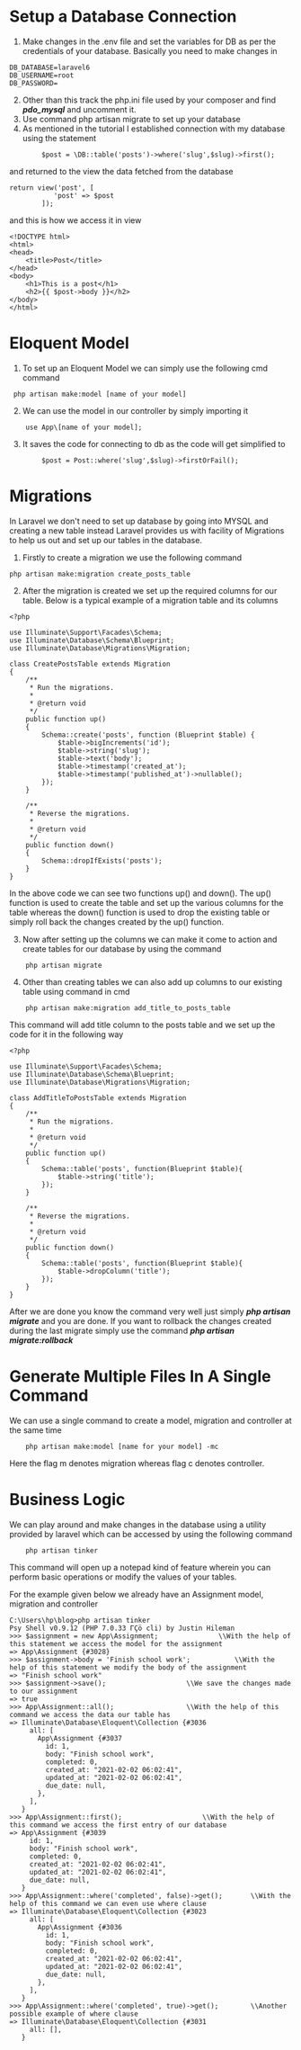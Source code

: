 # Setup a Database Connection

1. Make changes in the .env file and set the variables for DB as per the credentials of your database. Basically you need to make changes in 
```
DB_DATABASE=laravel6
DB_USERNAME=root
DB_PASSWORD=
```
2. Other than this track the php.ini file used by your composer and find ***pdo_mysql*** and uncomment it.
3. Use command php artisan migrate to set up your database
4. As mentioned in the tutorial I established connection with my database using the statement 
```
     	$post = \DB::table('posts')->where('slug',$slug)->first();
```
and returned to the view the data fetched from the database
```
return view('post', [
           'post' => $post 
        ]);
```
and this is how we access it in view
```
<!DOCTYPE html>
<html>
<head>
	<title>Post</title>
</head>
<body>
	<h1>This is a post</h1>
	<h2>{{ $post->body }}</h2>
</body>
</html>
```

# Eloquent Model

1. To set up an Eloquent Model we can simply use the following cmd command
```
 php artisan make:model [name of your model]
```
2. We can use the model in our controller by simply importing it
```
	use App\[name of your model];
```
3. It saves the code for connecting to db as the code will get simplified to
```
     	$post = Post::where('slug',$slug)->firstOrFail();
```

# Migrations

In Laravel we don't need to set up database by going into MYSQL and creating a new table instead Laravel provides us with facility of Migrations to help us out and set up our tables in the database.

1. Firstly to create a migration we use the following command
```
php artisan make:migration create_posts_table
```
2. After the migration is created we set up the required columns for our table. Below is a typical example of a migration table and its columns
```
<?php

use Illuminate\Support\Facades\Schema;
use Illuminate\Database\Schema\Blueprint;
use Illuminate\Database\Migrations\Migration;

class CreatePostsTable extends Migration
{
    /**
     * Run the migrations.
     *
     * @return void
     */
    public function up()
    {
        Schema::create('posts', function (Blueprint $table) {
            $table->bigIncrements('id');
            $table->string('slug');
            $table->text('body');
            $table->timestamp('created_at');
            $table->timestamp('published_at')->nullable();
        });
    }

    /**
     * Reverse the migrations.
     *
     * @return void
     */
    public function down()
    {
        Schema::dropIfExists('posts');
    }
}

```
In the above code we can see two functions up() and down(). The up() function is used to create the table and set up the various columns for the table whereas the down() function is used to drop the existing table or simply roll back the changes created by the up() function.

3. Now after setting up the columns we can make it come to action and create tables for our database by using the command
```
	php artisan migrate
```
4. Other than creating tables we can also add up columns to our existing table using command in cmd
```
	php artisan make:migration add_title_to_posts_table
```
This command will add title column to the posts table and we set up the code for it in the following way
```
<?php

use Illuminate\Support\Facades\Schema;
use Illuminate\Database\Schema\Blueprint;
use Illuminate\Database\Migrations\Migration;

class AddTitleToPostsTable extends Migration
{
    /**
     * Run the migrations.
     *
     * @return void
     */
    public function up()
    {
        Schema::table('posts', function(Blueprint $table){
            $table->string('title');
        }); 
    }

    /**
     * Reverse the migrations.
     *
     * @return void
     */
    public function down()
    {
        Schema::table('posts', function(Blueprint $table){
            $table->dropColumn('title');
        });
    }
}
```
After we are done you know the command very well just simply ***php artisan migrate*** and you are done.
If you want to rollback the changes created during the last migrate simply use the command ***php artisan migrate:rollback***

# Generate Multiple Files In A Single Command

We can use a single command to create a model, migration and controller at the same time

```
	php artisan make:model [name for your model] -mc
```
Here the flag m denotes migration whereas flag c denotes controller.

# Business Logic

We can play around and make changes in the database using a utility provided by laravel which can be accessed by using the following command
```
	php artisan tinker
```
This command will open up a notepad kind of feature wherein you can perform basic operations or modify the values of your tables.

For the example given below we already have an Assignment model, migration and controller
```
C:\Users\hp\blog>php artisan tinker
Psy Shell v0.9.12 (PHP 7.0.33 ΓÇö cli) by Justin Hileman
>>> $assignment = new App\Assignment; 				\\With the help of this statement we access the model for the assignment
=> App\Assignment {#3028}
>>> $assignment->body = 'Finish school work';			\\With the help of this statement we modify the body of the assignment
=> "Finish school work"
>>> $assignment->save();					\\We save the changes made to our assignment
=> true
>>> App\Assignment::all();					\\With the help of this command we access the data our table has
=> Illuminate\Database\Eloquent\Collection {#3036
     all: [
       App\Assignment {#3037
         id: 1,
         body: "Finish school work",
         completed: 0,
         created_at: "2021-02-02 06:02:41",
         updated_at: "2021-02-02 06:02:41",
         due_date: null,
       },
     ],
   }
>>> App\Assignment::first();					\\With the help of this command we access the first entry of our database
=> App\Assignment {#3039
     id: 1,
     body: "Finish school work",
     completed: 0,
     created_at: "2021-02-02 06:02:41",
     updated_at: "2021-02-02 06:02:41",
     due_date: null,
   }
>>> App\Assignment::where('completed', false)->get();		\\With the help of this command we can even use where clause
=> Illuminate\Database\Eloquent\Collection {#3023
     all: [
       App\Assignment {#3036
         id: 1,
         body: "Finish school work",
         completed: 0,
         created_at: "2021-02-02 06:02:41",
         updated_at: "2021-02-02 06:02:41",
         due_date: null,
       },
     ],
   }
>>> App\Assignment::where('completed', true)->get();		\\Another possible example of where clause
=> Illuminate\Database\Eloquent\Collection {#3031
     all: [],
   }
```

